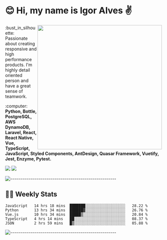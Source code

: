 # :blush: Hi, my name is Igor Alves :v:

<img src="https://github-readme-stats.vercel.app/api?username=iguit0&show_icons=true&count_private=true&theme=dark" min-width="400px" max-width="400px" width="400px" align="right" />

<p align="left"> 
  :bust_in_silhouette: Passionate about creating responsive and high performance products.
  I'm highly detail oriented person and have a great sense of teamwork.
</p>

<p align="left">
  :computer: <strong>Python, Bottle, PostgreSQL, AWS DynamoDB, Laravel, React, React Native, Vue, TypeScript, JavaScript, Styled Components, AntDesign, Quasar Framework, Vuetify, Jest, Enzyme, Pytest.</strong>
</p>

<p align="left">
  <a href="https://www.linkedin.com/in/igor-lucio-alves" target="_blank" rel="noopener noreferrer" alt="Linkedin">
  <img src="https://img.shields.io/badge/LinkedIn-0077B5?style=for-the-badge&logo=linkedin&logoColor=white" /></a>

  <a href="https://t.me/iguit0" target="_blank" rel="noopener noreferrer" alt="Telegram">
  <img src="https://img.shields.io/badge/Telegram-2CA5E0?style=for-the-badge&logo=telegram&logoColor=white" /></a>
</p>

![-----------------------------------------------------](https://raw.githubusercontent.com/andreasbm/readme/master/assets/lines/aqua.png)

## :man_technologist: Weekly Stats
<!--START_SECTION:waka-->
```text
JavaScript   14 hrs 18 mins  ███████░░░░░░░░░░░░░░░░░░   28.22 % 
Python       13 hrs 34 mins  ██████▓░░░░░░░░░░░░░░░░░░   26.76 % 
Vue.js       10 hrs 34 mins  █████▒░░░░░░░░░░░░░░░░░░░   20.84 % 
TypeScript   4 hrs 14 mins   ██░░░░░░░░░░░░░░░░░░░░░░░   08.37 % 
JSON         2 hrs 59 mins   █▒░░░░░░░░░░░░░░░░░░░░░░░   05.88 % 
```
<!--END_SECTION:waka-->
![-----------------------------------------------------](https://raw.githubusercontent.com/andreasbm/readme/master/assets/lines/aqua.png)

